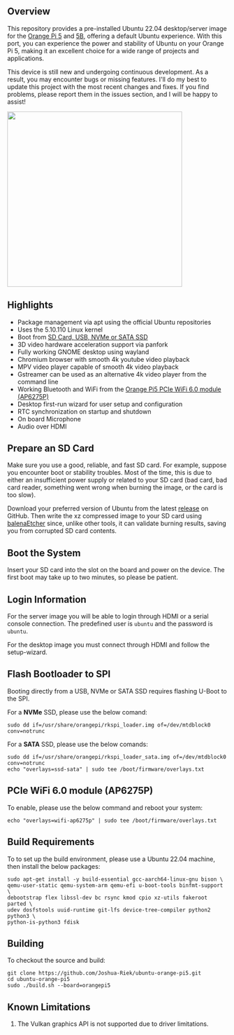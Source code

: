 ## Overview

This repository provides a pre-installed Ubuntu 22.04 desktop/server image for the [Orange Pi 5](http://www.orangepi.org/html/hardWare/computerAndMicrocontrollers/details/Orange-Pi-5.html) and [5B](http://www.orangepi.org/html/hardWare/computerAndMicrocontrollers/details/Orange-Pi-5B.html), offering a default Ubuntu experience. With this port, you can experience the power and stability of Ubuntu on your Orange Pi 5, making it an excellent choice for a wide range of projects and applications.

This device is still new and undergoing continuous development. As a result, you may encounter bugs or missing features. I'll do my best to update this project with the most recent changes and fixes. If you find problems, please report them in the issues section, and I will be happy to assist!

<img src="https://i.imgur.com/eQnRu1t.png" width="400">

## Highlights

* Package management via apt using the official Ubuntu repositories
* Uses the 5.10.110 Linux kernel
* Boot from [SD Card, USB, NVMe or SATA SSD](#flash-bootloader-to-spi)
* 3D video hardware acceleration support via panfork
* Fully working GNOME desktop using wayland
* Chromium browser with smooth 4k youtube video playback
* MPV video player capable of smooth 4k video playback
* Gstreamer can be used as an alternative 4k video player from the command line
* Working Bluetooth and WiFi from the [Orange Pi5 PCIe WiFi 6.0 module (AP6275P)](#pcie-wifi-60-module-ap6275p)
* Desktop first-run wizard for user setup and configuration
* RTC synchronization on startup and shutdown
* On board Microphone
* Audio over HDMI

## Prepare an SD Card

Make sure you use a good, reliable, and fast SD card. For example, suppose you encounter boot or stability troubles. Most of the time, this is due to either an insufficient power supply or related to your SD card (bad card, bad card reader, something went wrong when burning the image, or the card is too slow).

Download your preferred version of Ubuntu from the latest [release](https://github.com/Joshua-Riek/ubuntu-orange-pi5/releases) on GitHub. Then write the xz compressed image to your SD card using [balenaEtcher](https://www.balena.io/etcher) since, unlike other tools, it can validate burning results, saving you from corrupted SD card contents.

## Boot the System

Insert your SD card into the slot on the board and power on the device. The first boot may take up to two minutes, so please be patient.

## Login Information

For the server image you will be able to login through HDMI or a serial console connection. The predefined user is `ubuntu` and the password is `ubuntu`.

For the desktop image you must connect through HDMI and follow the setup-wizard.

## Flash Bootloader to SPI

Booting directly from a USB, NVMe or SATA SSD requires flashing U-Boot to the SPI.

For a **NVMe** SSD, please use the below comand:
```
sudo dd if=/usr/share/orangepi/rkspi_loader.img of=/dev/mtdblock0 conv=notrunc
```

For a **SATA** SSD, please use the below comands:
```
sudo dd if=/usr/share/orangepi/rkspi_loader_sata.img of=/dev/mtdblock0 conv=notrunc 
echo "overlays=ssd-sata" | sudo tee /boot/firmware/overlays.txt
```

## PCIe WiFi 6.0 module (AP6275P)

To enable, please use the below command and reboot your system:
```
echo "overlays=wifi-ap6275p" | sudo tee /boot/firmware/overlays.txt
```

## Build Requirements

To to set up the build environment, please use a Ubuntu 22.04 machine, then install the below packages:

```
sudo apt-get install -y build-essential gcc-aarch64-linux-gnu bison \
qemu-user-static qemu-system-arm qemu-efi u-boot-tools binfmt-support \
debootstrap flex libssl-dev bc rsync kmod cpio xz-utils fakeroot parted \
udev dosfstools uuid-runtime git-lfs device-tree-compiler python2 python3 \
python-is-python3 fdisk
```

## Building

To checkout the source and build:

```
git clone https://github.com/Joshua-Riek/ubuntu-orange-pi5.git
cd ubuntu-orange-pi5
sudo ./build.sh --board=orangepi5
```

## Known Limitations

1. The Vulkan graphics API is not supported due to driver limitations.

